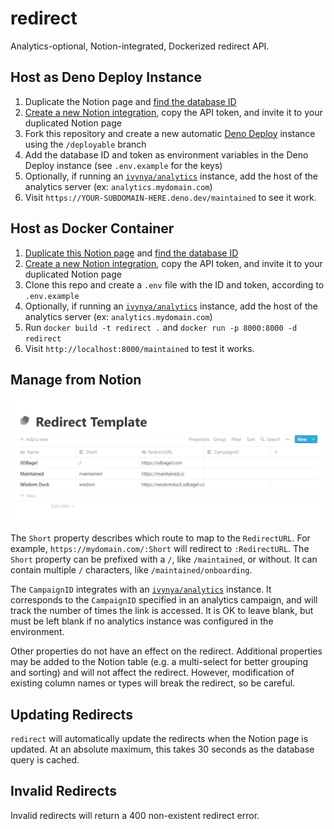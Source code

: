 # redirect

Analytics-optional, Notion-integrated, Dockerized redirect API.

## Host as Deno Deploy Instance
1. Duplicate the Notion page and [find the database ID](https://developers.notion.com/docs/working-with-databases)
2. [Create a new Notion integration](https://www.notion.so/my-integrations), copy the API token, and invite it to your duplicated Notion page
3. Fork this repository and create a new automatic [Deno Deploy](https://deno.com/deploy) instance using the `/deployable` branch
4. Add the database ID and token as environment variables in the Deno Deploy instance (see `.env.example` for the keys)
5. Optionally, if running an [`ivynya/analytics`](https://github.com/ivynya/analytics) instance, add the host of the analytics server (ex: `analytics.mydomain.com`)
6. Visit `https://YOUR-SUBDOMAIN-HERE.deno.dev/maintained` to see it work.

## Host as Docker Container
1. [Duplicate this Notion page](https://ivy.direct/template-redirect) and [find the database ID](https://developers.notion.com/docs/working-with-databases)
2. [Create a new Notion integration](https://www.notion.so/my-integrations), copy the API token, and invite it to your duplicated Notion page
3. Clone this repo and create a `.env` file with the ID and token, according to `.env.example`
4. Optionally, if running an [`ivynya/analytics`](https://github.com/ivynya/analytics) instance, add the host of the analytics server (ex: `analytics.mydomain.com`)
5. Run `docker build -t redirect .` and `docker run -p 8000:8000 -d redirect`
6. Visit `http://localhost:8000/maintained` to test it works.

## Manage from Notion

![Notion Template](./.github/notion_template.png)

The `Short` property describes which route to map to the `RedirectURL`. For example, `https://mydomain.com/:Short` will redirect to `:RedirectURL`. The `Short` property can be prefixed with a `/`, like `/maintained`, or without. It can contain multiple `/` characters, like `/maintained/onboarding`.

The `CampaignID` integrates with an [`ivynya/analytics`](https://github.com/ivynya/analytics) instance. It corresponds to the `CampaignID` specified in an analytics campaign, and will track the number of times the link is accessed. It is OK to leave blank, but must be left blank if no analytics instance was configured in the environment.

Other properties do not have an effect on the redirect. Additional properties may be added to the Notion table (e.g. a multi-select for better grouping and sorting) and will not affect the redirect. However, modification of existing column names or types will break the redirect, so be careful.

## Updating Redirects

`redirect` will automatically update the redirects when the Notion page is updated. At an absolute maximum, this takes 30 seconds as the database query is cached.

## Invalid Redirects

Invalid redirects will return a 400 non-existent redirect error.

